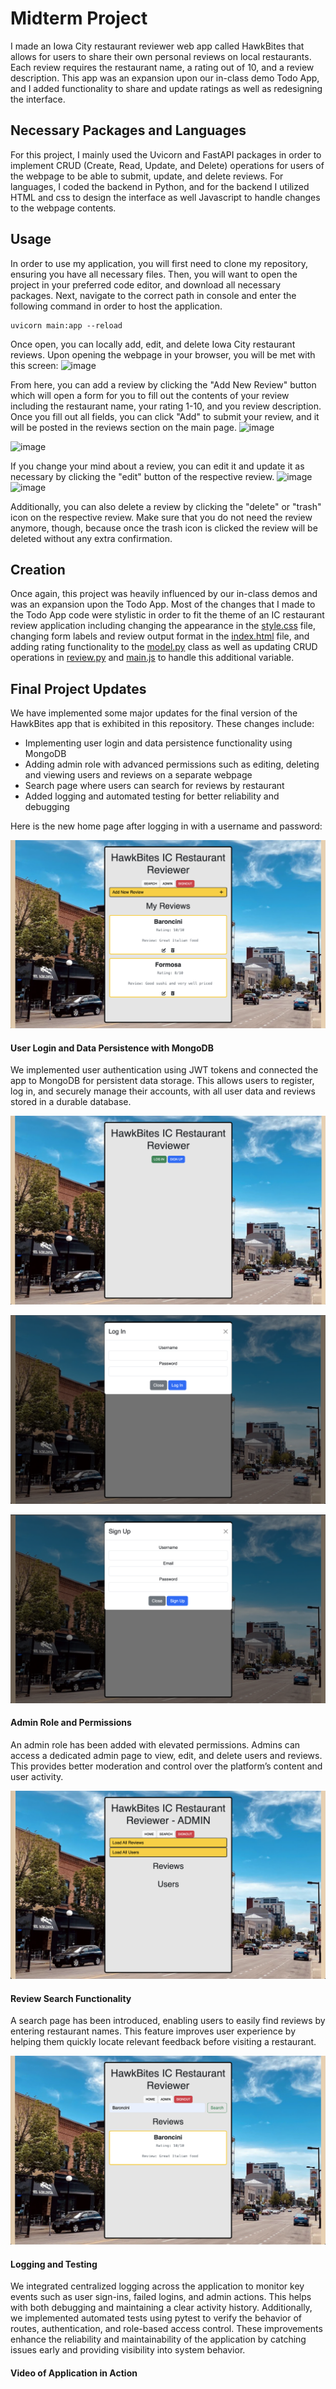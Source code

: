 # Midterm Project

I made an Iowa City restaurant reviewer web app called HawkBites that allows for users to share their own personal reviews on local restaurants. Each review requires the restaurant name, a rating out of 10, and a review description. This app was an expansion upon our in-class demo Todo App, and I added functionality to share and update ratings as well as redesigning the interface.

## Necessary Packages and Languages

For this project, I mainly used the Uvicorn and FastAPI packages in order to implement CRUD (Create, Read, Update, and Delete) operations for users of the webpage to be able to submit, update, and delete reviews. For languages, I coded the backend in Python, and for the backend I utilized HTML and css to design the interface as well Javascript to handle changes to the webpage contents.

## Usage

In order to use my application, you will first need to clone my repository, ensuring you have all necessary files. Then, you will want to open the project in your preferred code editor, and download all necessary packages. Next, navigate to the correct path in console and enter the following command in order to host the application.

```console
uvicorn main:app --reload
```

Once open, you can locally add, edit, and delete Iowa City restaurant reviews. Upon opening the webpage in your browser, you will be met with this screen: ![image](https://github.com/user-attachments/assets/ba7190ae-26c1-4ad3-93aa-e80995e7e8ee)

From here, you can add a review by clicking the "Add New Review" button which will open a form for you to fill out the contents of your review including the restaurant name, your rating 1-10, and you review description. Once you fill out all fields, you can click "Add" to submit your review, and it will be posted in the reviews section on the main page.
![image](https://github.com/user-attachments/assets/55cae84b-5833-4754-af5e-ca886d2888d0)

![image](https://github.com/user-attachments/assets/e2883b97-0499-4807-914d-823f1871648a)

If you change your mind about a review, you can edit it and update it as necessary by clicking the "edit" button of the respective review.
![image](https://github.com/user-attachments/assets/3f3235f3-7e91-49c1-82fe-70a53bf155b6)
![image](https://github.com/user-attachments/assets/9f3e0119-23d9-4a50-ad73-6350cef2956d)

Additionally, you can also delete a review by clicking the "delete" or "trash" icon on the respective review. Make sure that you do not need the review anymore, though, because once the trash icon is clicked the review will be deleted without any extra confirmation.

## Creation

Once again, this project was heavily influenced by our in-class demos and was an expansion upon the Todo App. Most of the changes that I made to the Todo App code were stylistic in order to fit the theme of an IC restaurant review application including changing the appearance in the [style.css](https://github.com/moore025/cs3980/blob/ed9c9a8d57fa327d731d0ed9fd7b57e96bf2eaac/midterm_project/frontend/style.css) file, changing form labels and review output format in the [index.html](https://github.com/moore025/cs3980/blob/ed9c9a8d57fa327d731d0ed9fd7b57e96bf2eaac/midterm_project/frontend/index.html) file, and adding rating functionality to the [model.py](https://github.com/moore025/cs3980/blob/ed9c9a8d57fa327d731d0ed9fd7b57e96bf2eaac/midterm_project/model.py) class as well as updating CRUD operations in [review.py](https://github.com/moore025/cs3980/blob/ed9c9a8d57fa327d731d0ed9fd7b57e96bf2eaac/midterm_project/review.py) and [main.js](https://github.com/moore025/cs3980/blob/ed9c9a8d57fa327d731d0ed9fd7b57e96bf2eaac/midterm_project/frontend/main.js) to handle this additional variable.

## Final Project Updates

We have implemented some major updates for the final version of the HawkBites app that is exhibited in this repository. These changes include: 
- Implementing user login and data persistence functionality using MongoDB
- Adding admin role with advanced permissions such as editing, deleting and viewing users and reviews on a separate webpage
- Search page where users can search for reviews by restaurant
- Added logging and automated testing for better reliability and debugging


Here is the new home page after logging in with a username and password: 

![alt text](screenshots/image-5.png)


#### User Login and Data Persistence with MongoDB
We implemented user authentication using JWT tokens and connected the app to MongoDB for persistent data storage. This allows users to register, log in, and securely manage their accounts, with all user data and reviews stored in a durable database.

![alt text](screenshots/image-2.png)

![alt text](screenshots/image-3.png)

![alt text](screenshots/image-4.png)


#### Admin Role and Permissions
An admin role has been added with elevated permissions. Admins can access a dedicated admin page to view, edit, and delete users and reviews. This provides better moderation and control over the platform’s content and user activity.

![alt text](screenshots/image-1.png)


#### Review Search Functionality
A search page has been introduced, enabling users to easily find reviews by entering restaurant names. This feature improves user experience by helping them quickly locate relevant feedback before visiting a restaurant.

![alt text](screenshots/image.png)


#### Logging and Testing

We integrated centralized logging across the application to monitor key events such as user sign-ins, failed logins, and admin actions. This helps with both debugging and maintaining a clear activity history. Additionally, we implemented automated tests using pytest to verify the behavior of routes, authentication, and role-based access control. These improvements enhance the reliability and maintainability of the application by catching issues early and providing visibility into system behavior.


#### Video of Application in Action









